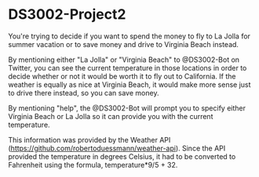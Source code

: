 # DS3002-Project2
You're trying to decide if you want to spend the money to fly to La Jolla for summer vacation or to save money and drive to Virginia Beach instead. 

By mentioning either "La Jolla" or "Virginia Beach" to @DS3002-Bot on Twitter, you can see the current temperature in those locations in order to decide whether or not it would be worth it to fly out to California. If the weather is equally as nice at Virginia Beach, it would make more sense just to drive there instead, so you can save money. 

By mentioning "help", the @DS3002-Bot will prompt you to specify either Virginia Beach or La Jolla so it can provide you with the current temperature.

This information was provided by the Weather API (https://github.com/robertoduessmann/weather-api).
Since the API provided the temperature in degrees Celsius, it had to be converted to Fahrenheit using the formula, temperature*9/5 + 32.
